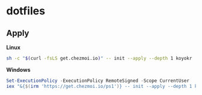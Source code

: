 # dotfiles

## Apply

**Linux**

```sh
sh -c "$(curl -fsLS get.chezmoi.io)" -- init --apply --depth 1 koyokr
```

**Windows**

```powershell
Set-ExecutionPolicy -ExecutionPolicy RemoteSigned -Scope CurrentUser
iex "&{$(irm 'https://get.chezmoi.io/ps1')} -- init --apply --depth 1 koyokr"
```
